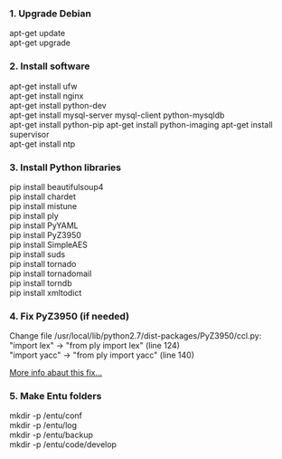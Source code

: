 ### 1. Upgrade Debian
apt-get update  
apt-get upgrade  
  
### 2. Install software
apt-get install ufw  
apt-get install nginx  
apt-get install python-dev  
apt-get install mysql-server mysql-client python-mysqldb  
apt-get install python-pip
apt-get install python-imaging
apt-get install supervisor  
apt-get install ntp  

### 3. Install Python libraries
pip install beautifulsoup4  
pip install chardet  
pip install mistune  
pip install ply  
pip install PyYAML  
pip install PyZ3950  
pip install SimpleAES  
pip install suds  
pip install tornado  
pip install tornadomail  
pip install torndb  
pip install xmltodict  

### 4. Fix PyZ3950 (if needed)
Change file /usr/local/lib/python2.7/dist-packages/PyZ3950/ccl.py:  
"import lex" -> "from ply import lex" (line 124)  
"import yacc" -> "from ply import yacc" (line 140)  
  
[More info abaut this fix...](http://bayo.opadeyi.net/2011/05/getting-pyz3950-to-play-nice-with.html)
  
### 5. Make Entu folders
mkdir -p /entu/conf  
mkdir -p /entu/log  
mkdir -p /entu/backup  
mkdir -p /entu/code/develop  
